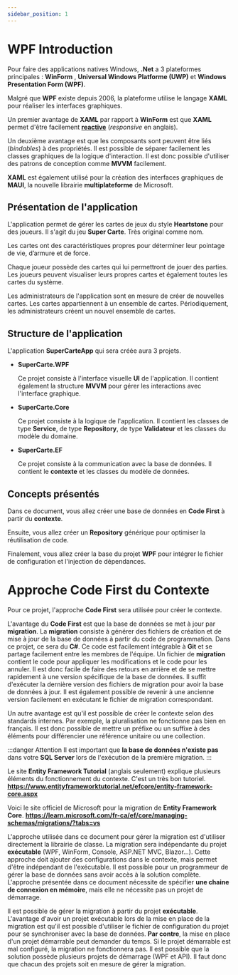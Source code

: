 ```yaml
---
sidebar_position: 1
---
```


# WPF Introduction

Pour faire des applications natives Windows, **.Net** a 3 plateformes principales : **WinForm** , **Universal Windows Platforme (UWP)** et **Windows Presentation Form (WPF)**.

Malgré que **WPF** existe depuis 2006, la plateforme utilise le langage **XAML** pour réaliser les interfaces graphiques. 

Un premier avantage de **XAML** par rapport à **WinForm** est que **XAML** permet d'être facilement [**reactive**](https://fr.wikipedia.org/wiki/Site_web_r%C3%A9actif) (*responsive* en anglais). 

Un deuxième avantage est que les composants sont peuvent être liés (*bindables*) à des propriétés. Il est possible de séparer facilement les classes graphiques de la logique d'interaction.  Il est donc possible d'utiliser des patrons de conception comme **MVVM** facilement.

**XAML** est également utilisé pour la création des interfaces graphiques de **MAUI**, la nouvelle librairie **multiplateforme** de Microsoft.

## Présentation de l'application

L'application permet de gérer les cartes de jeux du style **Heartstone** pour des joueurs. Il s'agit du jeu **Super Carte**. Très original comme nom.

Les cartes ont des caractéristiques propres pour déterminer leur pointage de vie, d’armure et de force.

Chaque joueur possède des cartes qui lui permettront de jouer des parties. Les joueurs peuvent visualiser leurs propres cartes et également toutes les cartes du système.

Les administrateurs de l'application sont en mesure de créer de nouvelles cartes. Les cartes appartiennent à un ensemble de cartes. Périodiquement, les administrateurs créent un nouvel ensemble de cartes.

## Structure de l'application

L'application **SuperCarteApp** qui sera créée aura 3 projets.

- **SuperCarte.WPF**

  Ce projet consiste à l'interface visuelle **UI** de l'application. Il contient également la structure **MVVM** pour gérer les interactions avec l'interface graphique.

- **SuperCarte.Core**

  Ce projet consiste à la logique de l'application. Il contient les classes de type **Service**, de type **Repository**, de type **Validateur** et les classes du modèle du domaine.

- **SuperCarte.EF**

  Ce projet consiste à la communication avec la base de données. Il contient le **contexte** et les classes du modèle de données.

## Concepts présentés

Dans ce document, vous allez créer une base de données en **Code First** à partir du **contexte**.

Ensuite, vous allez créer un **Repository** générique pour optimiser la réutilisation de code.

Finalement, vous allez créer la base du projet **WPF** pour intégrer le fichier de configuration et l'injection de dépendances.

# Approche Code First du Contexte

Pour ce projet, l'approche **Code First** sera utilisée pour créer le contexte.

L'avantage du **Code First** est que la base de données se met à jour par **migration**. La **migration** consiste à générer des fichiers de création et de mise à jour de la base de données à partir du code de programmation. Dans ce projet, ce sera du **C#**. Ce code est facilement intégrable à **Git** et se partage facilement entre les membres de l'équipe. Un fichier de **migration** contient le code pour appliquer les modifications et le code pour les annuler. Il est donc facile de faire des retours en arrière et de se mettre rapidement à une version spécifique de la base de données. Il suffit d'exécuter la dernière version des fichiers de migration pour avoir la base de données à jour. Il est également possible de revenir à une ancienne version facilement en exécutant le fichier de migration correspondant.

Un autre avantage est qu'il est possible de créer le contexte selon des standards internes. Par exemple, la pluralisation ne fonctionne pas bien en français. Il est donc possible de mettre un préfixe ou un suffixe à des éléments pour différencier une référence unitaire ou une collection.

:::danger Attention
Il est important que **la base de données n'existe pas** dans votre **SQL Server** lors de l'exécution de la première migration.
:::

Le site **Entity Framework Tutorial** (anglais seulement) explique plusieurs éléments du fonctionnement du contexte. C'est un très bon tutoriel. **https://www.entityframeworktutorial.net/efcore/entity-framework-core.aspx** 

Voici le site officiel de Microsoft pour la migration de **Entity Framework Core**. **https://learn.microsoft.com/fr-ca/ef/core/managing-schemas/migrations/?tabs=vs** 

L'approche utilisée dans ce document pour gérer la migration est d'utiliser directement la librairie de classe. La migration sera indépendante du projet **exécutable** (WPF, WinForm, Console, ASP.NET MVC, Blazor...). Cette approche doit ajouter des configurations dans le contexte, mais permet d'être indépendant de l'exécutable. Il est possible pour un programmeur de gérer la base de données sans avoir accès à la solution complète. L'approche présentée dans ce document nécessite de spécifier **une chaine de connexion en mémoire**, mais elle ne nécessite pas un projet de démarrage.

Il est possible de gérer la migration à partir du projet **exécutable**. L'avantage d'avoir un projet exécutable lors de la mise en place de la migration est qu'il est possible d'utiliser le fichier de configuration du projet pour se synchroniser avec la base de données. **Par contre**, la mise en place d'un projet démarrable peut demander du temps. Si le projet démarrable est mal configuré, la migration ne fonctionnera pas. Il est possible que la solution possède plusieurs projets de démarrage (WPF et API). Il faut donc que chacun des projets soit en mesure de gérer la migration. 


